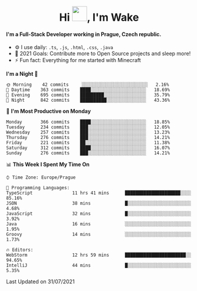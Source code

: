 <h1 align="center">Hi <img src="https://raw.githubusercontent.com/MrWakeCZ/MrWakeCZ/master/Hi.gif" width="40px" />, I'm Wake</h1>

#### I'm a Full-Stack Developer working in Prague, Czech republic.
- ⚙️ I use daily: `.ts`, `.js`, `.html`, `.css`, `.java`
- 🥅 2021 Goals: Contribute more to Open Source projects and sleep more!
- ⚡ Fun fact: Everything for me started with Minecraft

<!--START_SECTION:waka-->
**I'm a Night 🦉** 

```text
🌞 Morning    42 commits     ░░░░░░░░░░░░░░░░░░░░░░░░░   2.16% 
🌆 Daytime    363 commits    ████░░░░░░░░░░░░░░░░░░░░░   18.69% 
🌃 Evening    695 commits    █████████░░░░░░░░░░░░░░░░   35.79% 
🌙 Night      842 commits    ██████████░░░░░░░░░░░░░░░   43.36%

```
📅 **I'm Most Productive on Monday** 

```text
Monday       366 commits    ████░░░░░░░░░░░░░░░░░░░░░   18.85% 
Tuesday      234 commits    ███░░░░░░░░░░░░░░░░░░░░░░   12.05% 
Wednesday    257 commits    ███░░░░░░░░░░░░░░░░░░░░░░   13.23% 
Thursday     276 commits    ███░░░░░░░░░░░░░░░░░░░░░░   14.21% 
Friday       221 commits    ██░░░░░░░░░░░░░░░░░░░░░░░   11.38% 
Saturday     312 commits    ████░░░░░░░░░░░░░░░░░░░░░   16.07% 
Sunday       276 commits    ███░░░░░░░░░░░░░░░░░░░░░░   14.21%

```


📊 **This Week I Spent My Time On** 

```text
⌚︎ Time Zone: Europe/Prague

💬 Programming Languages: 
TypeScript               11 hrs 41 mins      █████████████████████░░░░   85.16% 
JSON                     38 mins             █░░░░░░░░░░░░░░░░░░░░░░░░   4.68% 
JavaScript               32 mins             █░░░░░░░░░░░░░░░░░░░░░░░░   3.92% 
Java                     16 mins             ░░░░░░░░░░░░░░░░░░░░░░░░░   1.95% 
Groovy                   14 mins             ░░░░░░░░░░░░░░░░░░░░░░░░░   1.73%

🔥 Editors: 
WebStorm                 12 hrs 59 mins      ███████████████████████░░   94.65% 
IntelliJ                 44 mins             █░░░░░░░░░░░░░░░░░░░░░░░░   5.35%

```


 Last Updated on 31/07/2021
<!--END_SECTION:waka-->
